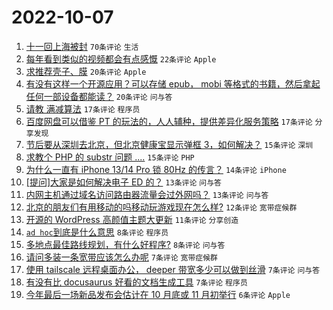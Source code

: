 # 2022-10-07

1. [十一回上海被封](https://www.v2ex.com/t/884961) `70条评论` `生活`
1. [每年看到类似的视频都会有点感慨](https://www.v2ex.com/t/884975) `22条评论` `Apple`
1. [求推荐壳子、膜](https://www.v2ex.com/t/884997) `20条评论` `Apple`
1. [有没有这样一个开源应用？可以存储 epub， mobi 等格式的书籍，然后拿起任何一部设备都能读？](https://www.v2ex.com/t/884988) `20条评论` `问与答`
1. [请教 满减算法](https://www.v2ex.com/t/884974) `17条评论` `程序员`
1. [百度网盘可以借鉴 PT 的玩法的，人人辅种，提供差异化服务策略](https://www.v2ex.com/t/884967) `17条评论` `分享发现`
1. [节后要从深圳去北京，但北京健康宝显示弹框 3，如何解决？](https://www.v2ex.com/t/884970) `15条评论` `深圳`
1. [求教个 PHP 的 substr 问题 ....](https://www.v2ex.com/t/884964) `15条评论` `PHP`
1. [为什么一直有 iPhone 13/14 Pro 锁 80Hz 的传言？](https://www.v2ex.com/t/885002) `14条评论` `iPhone`
1. [[提问]大家是如何解决电子 ED 的？](https://www.v2ex.com/t/884992) `13条评论` `问与答`
1. [内网主机通过域名访问路由器流量会过外网吗？](https://www.v2ex.com/t/884972) `13条评论` `问与答`
1. [北京的朋友们有用移动的吗移动玩游戏现在怎么样?](https://www.v2ex.com/t/884980) `12条评论` `宽带症候群`
1. [开源的 WordPress 高颜值主题大更新](https://www.v2ex.com/t/884968) `11条评论` `分享创造`
1. [`ad hoc`到底是什么意思](https://www.v2ex.com/t/884985) `8条评论` `程序员`
1. [多地点最佳路线规划，有什么好程序?](https://www.v2ex.com/t/884969) `8条评论` `问与答`
1. [请问多装一条宽带应该怎么办呢](https://www.v2ex.com/t/885014) `7条评论` `宽带症候群`
1. [使用 tailscale 远程桌面办公， deeper 带宽多少可以做到丝滑](https://www.v2ex.com/t/884982) `7条评论` `问与答`
1. [有没有比 docusaurus 好看的文档生成工具](https://www.v2ex.com/t/884977) `7条评论` `程序员`
1. [今年最后一场新品发布会估计在 10 月底或 11 月初举行](https://www.v2ex.com/t/884962) `6条评论` `Apple`
